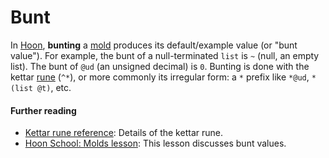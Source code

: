 # Bunt

In [Hoon](urbit-docs/glossary/hoon), **bunting** a [mold](urbit-docs/glossary/mold) produces its default/example value (or "bunt value"). For example, the bunt of a null-terminated `list` is `~` (null, an empty list). The bunt of `@ud` (an unsigned decimal) is `0`. Bunting is done with the kettar [rune](urbit-docs/glossary/rune) (`^*`), or more commonly its irregular form: a `*` prefix like `*@ud`, `*(list @t)`, etc.

#### Further reading

- [Kettar rune reference](urbit-docs/language/hoon/reference/rune/ket#-kettar): Details of the kettar rune.
- [Hoon School: Molds lesson](urbit-docs/userspace/threads/tutorials/basics/input#bowl): This lesson discusses bunt values.
